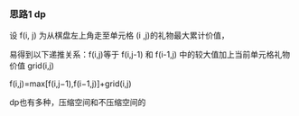 ### 思路1 dp

设 f(i, j) 为从棋盘左上角走至单元格 (i ,j)的礼物最大累计价值，

易得到以下递推关系：f(i,j)等于 f(i,j-1) 和 f(i-1,j) 中的较大值加上当前单元格礼物价值 grid(i,j)

f(i,j)=max[f(i,j−1),f(i−1,j)]+grid(i,j)

dp也有多种，压缩空间和不压缩空间的

